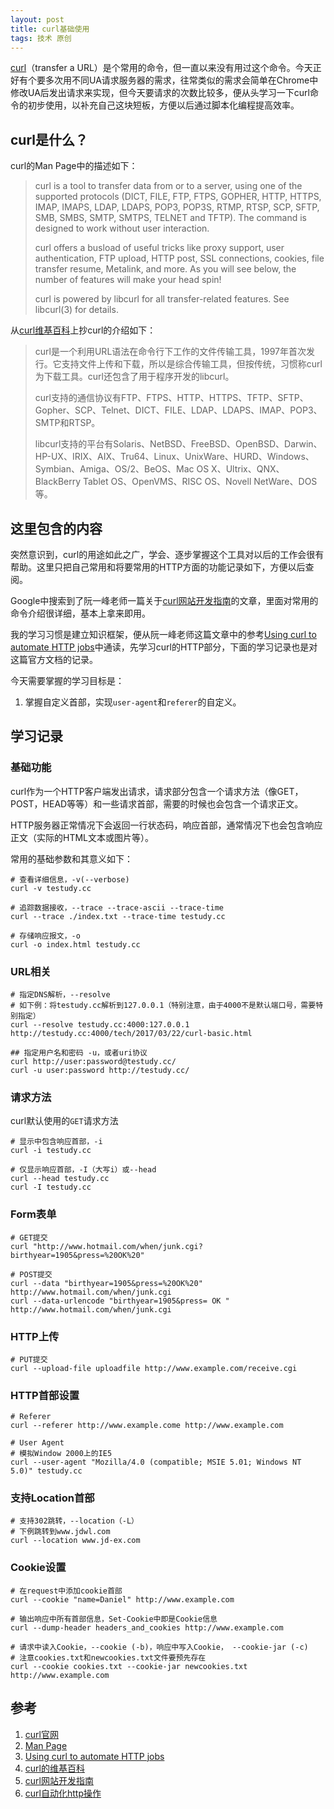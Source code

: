 ```yaml
---
layout: post
title: curl基础使用
tags: 技术 原创
---
```


[curl](https://curl.haxx.se/)（transfer a URL）是个常用的命令，但一直以来没有用过这个命令。今天正好有个要多次用不同UA请求服务器的需求，往常类似的需求会简单在Chrome中修改UA后发出请求来实现，但今天要请求的次数比较多，便从头学习一下curl命令的初步使用，以补充自己这块短板，方便以后通过脚本化编程提高效率。

## curl是什么？

curl的Man Page中的描述如下：

> curl is a tool to transfer data from or to a server, using one of the supported protocols (DICT, FILE, FTP, FTPS, GOPHER, HTTP, HTTPS, IMAP, IMAPS, LDAP, LDAPS, POP3, POP3S, RTMP, RTSP, SCP, SFTP, SMB, SMBS, SMTP, SMTPS, TELNET and TFTP). The command is designed to work without user interaction.
>
> curl offers a busload of useful tricks like proxy support, user authentication, FTP upload, HTTP post, SSL connections, cookies, file transfer resume, Metalink, and more. As you will see below, the number of features will make your head spin!
>
> curl is powered by libcurl for all transfer-related features. See libcurl(3) for details.

从[curl维基百科](https://zh.wikipedia.org/wiki/CURL)上抄curl的介绍如下：

> curl是一个利用URL语法在命令行下工作的文件传输工具，1997年首次发行。它支持文件上传和下载，所以是综合传输工具，但按传统，习惯称curl为下载工具。curl还包含了用于程序开发的libcurl。
>
> curl支持的通信协议有FTP、FTPS、HTTP、HTTPS、TFTP、SFTP、Gopher、SCP、Telnet、DICT、FILE、LDAP、LDAPS、IMAP、POP3、SMTP和RTSP。
>
> libcurl支持的平台有Solaris、NetBSD、FreeBSD、OpenBSD、Darwin、HP-UX、IRIX、AIX、Tru64、Linux、UnixWare、HURD、Windows、Symbian、Amiga、OS/2、BeOS、Mac OS X、Ultrix、QNX、BlackBerry Tablet OS、OpenVMS、RISC OS、Novell NetWare、DOS等。

## 这里包含的内容

突然意识到，curl的用途如此之广，学会、逐步掌握这个工具对以后的工作会很有帮助。这里只把自己常用和将要常用的HTTP方面的功能记录如下，方便以后查阅。

Google中搜索到了阮一峰老师一篇关于[curl网站开发指南](http://www.ruanyifeng.com/blog/2011/09/curl.html)的文章，里面对常用的命令介绍很详细，基本上拿来即用。

我的学习习惯是建立知识框架，便从阮一峰老师这篇文章中的参考[Using curl to automate HTTP jobs](https://curl.haxx.se/docs/httpscripting.html)中通读，先学习curl的HTTP部分，下面的学习记录也是对这篇官方文档的记录。

今天需要掌握的学习目标是：

1. 掌握自定义首部，实现`user-agent`和`referer`的自定义。

## 学习记录

### 基础功能

curl作为一个HTTP客户端发出请求，请求部分包含一个请求方法（像GET，POST，HEAD等等）和一些请求首部，需要的时候也会包含一个请求正文。

HTTP服务器正常情况下会返回一行状态码，响应首部，通常情况下也会包含响应正文（实际的HTML文本或图片等）。

常用的基础参数和其意义如下：

```shell
# 查看详细信息，-v(--verbose)
curl -v testudy.cc

# 追踪数据接收，--trace --trace-ascii --trace-time
curl --trace ./index.txt --trace-time testudy.cc

# 存储响应报文，-o
curl -o index.html testudy.cc
```

### URL相关

```shell
# 指定DNS解析，--resolve
# 如下例：将testudy.cc解析到127.0.0.1（特别注意，由于4000不是默认端口号，需要特别指定）
curl --resolve testudy.cc:4000:127.0.0.1 http://testudy.cc:4000/tech/2017/03/22/curl-basic.html

## 指定用户名和密码 -u，或者uri协议
curl http://user:password@testudy.cc/
curl -u user:password http://testudy.cc/
```

### 请求方法

curl默认使用的`GET`请求方法

```shell
# 显示中包含响应首部，-i
curl -i testudy.cc

# 仅显示响应首部，-I（大写i）或--head
curl --head testudy.cc
curl -I testudy.cc
```

### Form表单

```shell
# GET提交
curl "http://www.hotmail.com/when/junk.cgi?birthyear=1905&press=%20OK%20"

# POST提交
curl --data "birthyear=1905&press=%20OK%20" http://www.hotmail.com/when/junk.cgi
curl --data-urlencode "birthyear=1905&press= OK " http://www.hotmail.com/when/junk.cgi
```

### HTTP上传

```shell
# PUT提交
curl --upload-file uploadfile http://www.example.com/receive.cgi
```

### HTTP首部设置

```shell
# Referer 
curl --referer http://www.example.come http://www.example.com

# User Agent
# 模拟Window 2000上的IE5 
curl --user-agent "Mozilla/4.0 (compatible; MSIE 5.01; Windows NT 5.0)" testudy.cc
```

### 支持Location首部

```shell
# 支持302跳转，--location（-L）
# 下例跳转到www.jdwl.com
curl --location www.jd-ex.com
```

### Cookie设置
```shell
# 在request中添加cookie首部
curl --cookie "name=Daniel" http://www.example.com

# 输出响应中所有首部信息，Set-Cookie中即是Cookie信息
curl --dump-header headers_and_cookies http://www.example.com

# 请求中读入Cookie，--cookie (-b)，响应中写入Cookie， --cookie-jar (-c) 
# 注意cookies.txt和newcookies.txt文件要预先存在
curl --cookie cookies.txt --cookie-jar newcookies.txt  http://www.example.com
```


## 参考
1. [curl官网](https://curl.haxx.se/)
2. [Man Page](https://curl.haxx.se/docs/manpage.html)
3. [Using curl to automate HTTP jobs](https://curl.haxx.se/docs/httpscripting.html)
4. [curl的维基百科](https://zh.wikipedia.org/wiki/CURL)
5. [curl网站开发指南](http://www.ruanyifeng.com/blog/2011/09/curl.html)
6. [curl自动化http操作](http://cizixs.com/2014/05/14/curl-automate-http)
